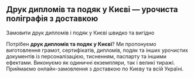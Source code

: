 ## Друк дипломів та подяк у Києві — урочиста поліграфія з доставкою

Замовити друк дипломів і подяк у Києві швидко та вигідно

Потрібен **друк дипломів та подяк у Києві**? Ми пропонуємо виготовлення грамот, сертифікатів, дипломів, подяк та інших урочистих документів із персоналізацією, тисненням, паспарту та іншими ефектами. Виконуємо як одиничні екземпляри, так і великі тиражі. Приймаємо онлайн-замовлення з доставкою по Києву та всій Україні.